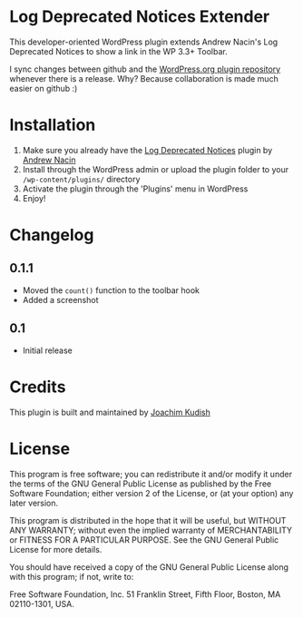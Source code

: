 # Log Deprecated Notices Extender

This developer-oriented WordPress plugin extends Andrew Nacin's Log Deprecated Notices to show a link in the WP 3.3+ Toolbar.

I sync changes between github and the [WordPress.org plugin repository](http://wordpress.org/extend/plugins/log-deprecated-notices-extender/) whenever there is a release. Why? Because collaboration is made much easier on github :)


# Installation

1. Make sure you already have the [Log Deprecated Notices](http://wordpress.org/extend/plugins/log-deprecated-notices/) plugin by [Andrew Nacin](http://nacin.com)
2. Install through the WordPress admin or upload the plugin folder to your `/wp-content/plugins/` directory
3. Activate the plugin through the 'Plugins' menu in WordPress
4. Enjoy!

# Changelog

## 0.1.1

* Moved the `count()` function to the toolbar hook
* Added a screenshot

## 0.1

* Initial release

# Credits

This plugin is built and maintained by [Joachim Kudish](http://jkudish.com "Joachim Kudish")

# License

This program is free software; you can redistribute it and/or modify it under the terms of the GNU General Public License as published by the Free Software Foundation; either version 2 of the License, or (at your option) any later version.

This program is distributed in the hope that it will be useful, but WITHOUT ANY WARRANTY; without even the implied warranty of MERCHANTABILITY or FITNESS FOR A PARTICULAR PURPOSE.  See the GNU General Public License for more details.

You should have received a copy of the GNU General Public License along with this program; if not, write to:

Free Software Foundation, Inc.
51 Franklin Street, Fifth Floor,
Boston, MA
02110-1301, USA.